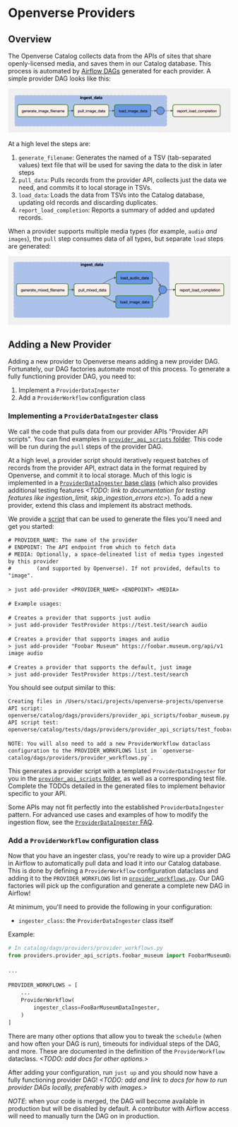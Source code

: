 # Openverse Providers

## Overview

The Openverse Catalog collects data from the APIs of sites that share
openly-licensed media, and saves them in our Catalog database. This process is
automated by
[Airflow DAGs](https://airflow.apache.org/docs/apache-airflow/stable/concepts/dags.html)
generated for each provider. A simple provider DAG looks like this:

![Example DAG](/_static/simple_dag.png)

At a high level the steps are:

1. `generate_filename`: Generates the named of a TSV (tab-separated values) text
   file that will be used for saving the data to the disk in later steps
2. `pull_data`: Pulls records from the provider API, collects just the data we
   need, and commits it to local storage in TSVs.
3. `load_data`: Loads the data from TSVs into the Catalog database, updating old
   records and discarding duplicates.
4. `report_load_completion`: Reports a summary of added and updated records.

When a provider supports multiple media types (for example, `audio` _and_
`images`), the `pull` step consumes data of all types, but separate `load` steps
are generated:

![Example Multi-Media DAG](/_static/multi_media_dag.png)

## Adding a New Provider

Adding a new provider to Openverse means adding a new provider DAG. Fortunately,
our DAG factories automate most of this process. To generate a fully functioning
provider DAG, you need to:

1. Implement a `ProviderDataIngester`
2. Add a `ProviderWorkflow` configuration class

### Implementing a `ProviderDataIngester` class

We call the code that pulls data from our provider APIs "Provider API scripts".
You can find examples in
[`provider_api_scripts` folder](../dags/providers/provider_api_scripts). This
code will be run during the `pull` steps of the provider DAG.

At a high level, a provider script should iteratively request batches of records
from the provider API, extract data in the format required by Openverse, and
commit it to local storage. Much of this logic is implemented in a
[`ProviderDataIngester` base class](../dags/providers/provider_api_scripts/provider_data_ingester.py)
(which also provides additional testing features _<TODO: link to documentation
for testing features like ingestion_limit, skip_ingestion_errors etc>_). To add
a new provider, extend this class and implement its abstract methods.

We provide a [script](../dags/templates/create_provider_ingester.py) that can be
used to generate the files you'll need and get you started:

```
# PROVIDER_NAME: The name of the provider
# ENDPOINT: The API endpoint from which to fetch data
# MEDIA: Optionally, a space-delineated list of media types ingested by this provider
#        (and supported by Openverse). If not provided, defaults to "image".

> just add-provider <PROVIDER_NAME> <ENDPOINT> <MEDIA>

# Example usages:

# Creates a provider that supports just audio
> just add-provider TestProvider https://test.test/search audio

# Creates a provider that supports images and audio
> just add-provider "Foobar Museum" https://foobar.museum.org/api/v1 image audio

# Creates a provider that supports the default, just image
> just add-provider TestProvider https://test.test/search
```

You should see output similar to this:

```
Creating files in /Users/staci/projects/openverse-projects/openverse
API script:        openverse/catalog/dags/providers/provider_api_scripts/foobar_museum.py
API script test:   openverse/catalog/tests/dags/providers/provider_api_scripts/test_foobar_museum.py

NOTE: You will also need to add a new ProviderWorkflow dataclass configuration to the PROVIDER_WORKFLOWS list in `openverse-catalog/dags/providers/provider_workflows.py`.
```

This generates a provider script with a templated `ProviderDataIngester` for you
in the [`provider_api_scripts` folder](../dags/providers/provider_api_scripts),
as well as a corresponding test file. Complete the TODOs detailed in the
generated files to implement behavior specific to your API.

Some APIs may not fit perfectly into the established `ProviderDataIngester`
pattern. For advanced use cases and examples of how to modify the ingestion
flow, see the [`ProviderDataIngester` FAQ](provider_data_ingester_faq.md).

### Add a `ProviderWorkflow` configuration class

Now that you have an ingester class, you're ready to wire up a provider DAG in
Airflow to automatically pull data and load it into our Catalog database. This
is done by defining a `ProviderWorkflow` configuration dataclass and adding it
to the `PROVIDER_WORKFLOWS` list in
[`provider_workflows.py`](../dags/providers/provider_workflows.py). Our DAG
factories will pick up the configuration and generate a complete new DAG in
Airflow!

At minimum, you'll need to provide the following in your configuration:

- `ingester_class`: the `ProviderDataIngester` class itself

Example:

```python
# In catalog/dags/providers/provider_workflows.py
from providers.provider_api_scripts.foobar_museum import FoobarMuseumDataIngester

...

PROVIDER_WORKFLOWS = [
    ...
    ProviderWorkflow(
        ingester_class=FooBarMuseumDataIngester,
    )
]
```

There are many other options that allow you to tweak the `schedule` (when and
how often your DAG is run), timeouts for individual steps of the DAG, and more.
These are documented in the definition of the `ProviderWorkflow` dataclass.
_<TODO: add docs for other options.>_

After adding your configuration, run `just up` and you should now have a fully
functioning provider DAG! _<TODO: add and link to docs for how to run provider
DAGs locally, preferably with images.>_

_NOTE_: when your code is merged, the DAG will become available in production
but will be disabled by default. A contributor with Airflow access will need to
manually turn the DAG on in production.
